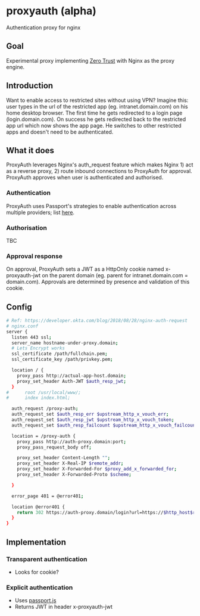 # proxyauth (alpha)
Authentication proxy for nginx 

## Goal
Experimental proxy implementing [Zero Trust](https://www.crowdstrike.com/epp-101/zero-trust-security/) with Nginx as the proxy engine.

## Introduction
Want to enable access to restricted sites without using VPN? Imagine this: user types in the url of the restricted app (eg. intranet.domain.com) on his home desktop browser. The first time he gets redirected to a login page (login.domain.com). On success he gets redirected back to the restricted app url which now shows the app page. He switches to other restricted apps and doesn't need to be authenticated. 

## What it does
ProxyAuth leverages Nginx's auth_request feature which makes Nginx 1) act as a reverse proxy, 2) route inbound connections to ProxyAuth for approval. ProxyAuth approves when user is authenticated and authorised.

### Authentication
ProxyAuth uses Passport's strategies to enable authentication across multiple providers; list [here](http://www.passportjs.org/packages/).

### Authorisation
TBC

### Approval response
On approval, ProxyAuth sets a JWT as a HttpOnly cookie named x-proxyauth-jwt on the parent domain (eg. parent for intranet.domain.com = domain.com). Approvals are determined by presence and validation of this cookie.

## Config
```sh
# Ref: https://developer.okta.com/blog/2018/08/28/nginx-auth-request
# nginx.conf
server {
  listen 443 ssl;
  server_name hostname-under-proxy.domain;
  # Lets Encrypt works
  ssl_certificate /path/fullchain.pem;
  ssl_certificate_key /path/privkey.pem;

  location / {
    proxy_pass http://actual-app-host.domain;
    proxy_set_header Auth-JWT $auth_resp_jwt;
  }
#      root /usr/local/www/;
#      index index.html;

  auth_request /proxy-auth;
  auth_request_set $auth_resp_err $upstream_http_x_vouch_err;
  auth_request_set $auth_resp_jwt $upstream_http_x_vouch_token;
  auth_request_set $auth_resp_failcount $upstream_http_x_vouch_failcount;

  location = /proxy-auth {
    proxy_pass http://auth-proxy.domain:port;
    proxy_pass_request_body off;

    proxy_set_header Content-Length "";
    proxy_set_header X-Real-IP $remote_addr;
    proxy_set_header X-Forwarded-For $proxy_add_x_forwarded_for;
    proxy_set_header X-Forwarded-Proto $scheme;

  }

  error_page 401 = @error401;

  location @error401 {
    return 302 https://auth-proxy.domain/login?url=https://$http_host$request_uri;
  }
}
```

## Implementation
### Transparent authentication
- Looks for cookie?
### Explicit authentication
- Uses [passport.js](http://www.passportjs.org/)
- Returns JWT in header x-proxyauth-jwt